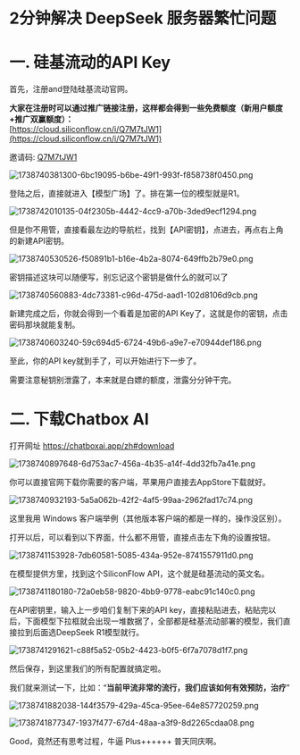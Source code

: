 # 2分钟解决 DeepSeek 服务器繁忙问题

# 一. 硅基流动的API Key
<font style="color:rgba(0, 0, 0, 0.9);">首先，注册and登陆硅基流动官网。</font>

**<font style="color:rgba(0, 0, 0, 0.9);">大家在注册时可以通过推广链接注册，这样都会得到一些免费额度（新用户额度+推广双赢额度）：</font>**<font style="color:rgba(0, 0, 0, 0.9);">  
</font>[https://cloud.siliconflow.cn/i/Q7M7tJW1](https://cloud.siliconflow.cn/i/Q7M7tJW1)

邀请码: [Q7M7tJW1](https://cloud.siliconflow.cn/i/Q7M7tJW1)

![1738740381300-6bc19095-b6be-49f1-993f-f858738f0450.png](./img/09GV11qRjPED-JZ-/1738740381300-6bc19095-b6be-49f1-993f-f858738f0450-435273.png)

<font style="color:rgba(0, 0, 0, 0.9);">登陆之后，直接就进入【模型广场】了。排在第一位的模型就是R1。</font>

![1738742010135-04f2305b-4442-4cc9-a70b-3ded9ecf1294.png](./img/09GV11qRjPED-JZ-/1738742010135-04f2305b-4442-4cc9-a70b-3ded9ecf1294-454869.png)

<font style="color:rgba(0, 0, 0, 0.9);">但是你不用管，直接看最左边的导航栏，找到【API密钥】，点进去，再点右上角的新建API密钥。</font>

![1738740530526-f50891b1-b16e-4b2a-8074-649ffb2b79e0.png](./img/09GV11qRjPED-JZ-/1738740530526-f50891b1-b16e-4b2a-8074-649ffb2b79e0-595943.png)

<font style="color:rgba(0, 0, 0, 0.9);">密钥描述这块可以随便写，别忘记这个密钥是做什么的就可以了</font>

![1738740560883-4dc73381-c96d-475d-aad1-102d8106d9cb.png](./img/09GV11qRjPED-JZ-/1738740560883-4dc73381-c96d-475d-aad1-102d8106d9cb-053709.png)

<font style="color:rgba(0, 0, 0, 0.9);">新建完成之后，你就会得到一个看着是加密的API Key了，这就是你的密钥，点击密码那块就能复制。</font>

![1738740603240-59c694d5-6724-49b6-a9e7-e70944def186.png](./img/09GV11qRjPED-JZ-/1738740603240-59c694d5-6724-49b6-a9e7-e70944def186-800540.png)

<font style="color:rgba(0, 0, 0, 0.9);">至此，你的API key就到手了，可以开始进行下一步了。</font>

<font style="color:rgba(0, 0, 0, 0.9);">需要注意秘钥别泄露了，本来就是白嫖的额度，泄露分分钟干完。</font>

# 二. 下载Chatbox AI
<font style="color:rgba(0, 0, 0, 0.9);">打开网址  https://chatboxai.app/zh#download</font>

![1738740897648-6d753ac7-456a-4b35-a14f-4dd32fb7a41e.png](./img/09GV11qRjPED-JZ-/1738740897648-6d753ac7-456a-4b35-a14f-4dd32fb7a41e-311880.png)

<font style="color:rgba(0, 0, 0, 0.9);">你可以直接官网下载你需要的客户端，苹果用户直接去AppStore下载就好。</font>

![1738740932193-5a5a062b-42f2-4af5-99aa-2962fad17c74.png](./img/09GV11qRjPED-JZ-/1738740932193-5a5a062b-42f2-4af5-99aa-2962fad17c74-940372.png)

<font style="color:rgba(0, 0, 0, 0.9);">这里我用 Windows 客户端举例（其他版本客户端的都是一样的，操作没区别）。</font>

<font style="color:rgba(0, 0, 0, 0.9);">打开以后，可以看到以下界面，什么都不用管，直接点击左下角的设置按钮。</font>

![1738741153928-7db60581-5085-434a-952e-8741557911d0.png](./img/09GV11qRjPED-JZ-/1738741153928-7db60581-5085-434a-952e-8741557911d0-859995.png)

<font style="color:rgba(0, 0, 0, 0.9);">在模型提供方里，找到这个SiliconFlow API，这个就是硅基流动的英文名。</font>

![1738741180180-72a0eb58-9820-4bb9-9778-eabc91c140c0.png](./img/09GV11qRjPED-JZ-/1738741180180-72a0eb58-9820-4bb9-9778-eabc91c140c0-751674.png)

<font style="color:rgba(0, 0, 0, 0.9);">在API密钥里，输入上一步咱们复制下来的API key，直接粘贴进去，粘贴完以后，下面模型下拉框就会出现一堆数据了，全部都是硅基流动部署的模型，我们直接拉到后面选DeepSeek R1模型就行。</font>

![1738741291621-c88f5a52-05b2-4423-b0f5-6f7a7078d1f7.png](./img/09GV11qRjPED-JZ-/1738741291621-c88f5a52-05b2-4423-b0f5-6f7a7078d1f7-522366.png)

<font style="color:rgba(0, 0, 0, 0.9);">然后保存，到这里我们的所有配置就搞定啦。</font>

<font style="color:rgba(0, 0, 0, 0.9);">我们就来测试一下，比如：“</font>**<font style="color:rgba(0, 0, 0, 0.87);">当前甲流非常的流行，我们应该如何有效预防，治疗</font>**<font style="color:rgba(0, 0, 0, 0.9);">”</font>

![1738741882038-144f3579-429a-45ca-95ee-64e857720259.png](./img/09GV11qRjPED-JZ-/1738741882038-144f3579-429a-45ca-95ee-64e857720259-897272.png)

![1738741877347-1937f477-67d4-48aa-a3f9-8d2265cdaa08.png](./img/09GV11qRjPED-JZ-/1738741877347-1937f477-67d4-48aa-a3f9-8d2265cdaa08-311584.png)

<font style="color:rgba(0, 0, 0, 0.9);">Good，竟然还有思考过程，牛逼 Plus++++++ 普天同庆啊。</font>


